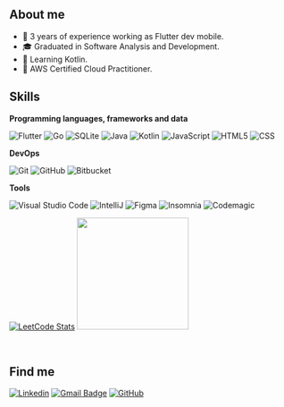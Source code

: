 ## About me

- 💼 3 years of experience working as Flutter dev mobile.
- 🎓 Graduated in Software Analysis and Development.
- 🌱 Learning Kotlin.
- 🏅 AWS Certified Cloud Practitioner.

## Skills

**Programming languages, frameworks and data**

![Flutter](https://img.shields.io/badge/-Flutter-333333?style=flat&logo=Flutter)
![Go](https://img.shields.io/badge/-Go-333333?style=flat&logo=Go)
![SQLite](https://img.shields.io/badge/-SQLite-333333?style=flat&logo=sqlite)
![Java](https://img.shields.io/badge/-java-333333?style=flat&logo=java&logoColor=007396)
![Kotlin](https://img.shields.io/badge/-Kotlin-333333?style=flat&logo=Kotlin&logoColor=007396)
![JavaScript](https://img.shields.io/badge/-JavaScript-333333?style=flat&logo=javascript)
![HTML5](https://img.shields.io/badge/-HTML5-333333?style=flat&logo=HTML5)
![CSS](https://img.shields.io/badge/-CSS-333333?style=flat&logo=CSS3&logoColor=1572B6)
  
**DevOps**

![Git](https://img.shields.io/badge/-Git-333333?style=flat&logo=git)
![GitHub](https://img.shields.io/badge/-GitHub-333333?style=flat&logo=github)
![Bitbucket](https://img.shields.io/badge/-Bitbucket-333333?style=flat&logo=bitbucket)

**Tools**  

![Visual Studio Code](https://img.shields.io/badge/-Visual%20Studio%20Code-333333?style=flat&logo=visual-studio-code&logoColor=007ACC)
![IntelliJ](https://img.shields.io/badge/-IntelliJ-333333?style=flat&logo=intellij&logoColor=007ACC)
![Figma](https://img.shields.io/badge/-Figma-333333?style=flat&logo=figma&logoColor=007ACC)
![Insomnia](https://img.shields.io/badge/-Insomnia-333333?style=flat&logo=insomnia)
![Codemagic](https://img.shields.io/badge/-Codemagic-333333?style=flat&logo=codemagic)


[![LeetCode Stats](https://leetcard.jacoblin.cool/gabriel-santi?&extension=contest)](https://leetcard.jacoblin.cool/gabriel-santi?extension=heatmap) <a href="https://github.com/gabriel-santi" title="Perfil do Gabriel">
  <img height="200em" src="https://github-readme-stats.vercel.app/api?username=gabriel-santi&theme=dracula&show_icons=true" />
</a>


<br/>

## Find me

[![Linkedin](https://img.shields.io/badge/-Linkedinho-blue?style=flat-square&logo=Linkedin&logoColor=white&link=https://www.linkedin.com/in/gabriel-santiago-b680a5206/)](https://www.linkedin.com/in/gabriel-santiago-b680a5206/)
[![Gmail Badge](https://img.shields.io/badge/marcosgabrielss23@gmail.com-006bed?style=flat-square&logo=Gmail&logoColor=white&link=mailto:marcosgabrielss23@gmail.com)](mailto:marcosgabrielss23@gmail.com)
[![GitHub](https://img.shields.io/github/followers/gabriel-santi?label=follow&style=social)](https://github.com/gabriel-santi)
